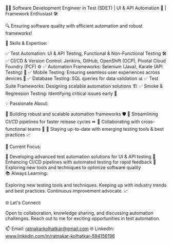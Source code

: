 👨‍💻 Software Development Engineer in Test (SDET) | UI & API Automation 🚀 | Framework Enthusiast 🛠️

🔍 Ensuring software quality with efficient automation and robust frameworks!

🌟 Skills & Expertise:

✅ Test Automation: UI & API Testing, Functional & Non-Functional Testing 🛠️                                                                                                                                        ✅ CI/CD & Version Control: Jenkins, GitHub, OpenShift (OCP), Pivotal Cloud Foundry (PCF) ⚙️                                                                                                                        ✅ Automation Frameworks: Selenium (Java), Karate (API Testing) 🧰                                                                                                                                                  ✅ Mobile Testing: Ensuring seamless user experiences across devices 📱 
✅ Database Testing: SQL queries for data validation 📊                                                                                                                                                             ✅ Test Suite Frameworks: Designing scalable automation solutions 🏗️                                                                                                                                                ✅ Smoke & Regression Testing: Identifying critical issues early 🚦 

💡 Passionate About:

🔹 Building robust and scalable automation frameworks 🛡️                                                                                                                                                            🔹 Streamlining CI/CD pipelines for faster release cycles ⏩                                                                                                                                                        🔹 Collaborating with cross-functional teams 🤝                                                                                                                                                                     🔹 Staying up-to-date with emerging testing tools & best practices 📈

🚀 Current Focus:

🔸 Developing advanced test automation solutions for UI & API testing                                                                                                                                               🔸 Enhancing CI/CD pipelines with automated testing for rapid feedback                                                                                                                                              🔸 Exploring new tools and techniques to optimize software quality                                                                                                                                                   
📚 Always Learning:

Exploring new testing tools and techniques.
Keeping up with industry trends and best practices.
Continuous improvement advocate. 📈

🌐 Let's Connect:

Open to collaboration, knowledge sharing, and discussing automation challenges.
Reach out to me for exciting opportunities in test automation.

📫 Email: ratnakarkolhatkar@gmail.com
🌐 LinkedIn: www.linkedin.com/in/ratnakar-kolhatkar-594156196
